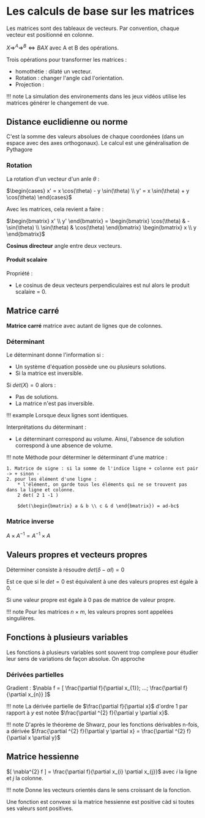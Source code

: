 # Les calculs de base sur les matrices

Les matrices sont des tableaux de vecteurs. Par convention, chaque vecteur est positionné en colonne.

$X \Rightarrow^{A} \Rightarrow ^{B} \Leftrightarrow BAX$ avec A et B des opérations.

Trois opérations pour transformer les matrices :

* homothétie : dilaté un vecteur.
* Rotation : changer l'angle càd l'orientation.
* Projection : 

!!! note
    La simulation des environements dans les jeux vidéos utilise les matrices générer le changement de vue.

## Distance euclidienne ou norme

C'est la somme des valeurs absolues de chaque coordonées (dans un espace avec des axes orthogonaux).
Le calcul est une généralisation de Pythagore

### Rotation 

La rotation d'un vecteur d'un anle $\theta$ :

$\begin{cases}
 x' = x \cos(\theta) - y \sin(\theta) \\
 y' = x \sin(\theta) + y \cos(\theta)
\end{cases}$

Avec les matrices, cela revient a faire :

$\begin{bmatrix} x' \\ y' \end{bmatrix} = 
\begin{bmatrix}
    \cos(\theta) & -\sin(\theta) \\ \sin(\theta) & \cos(\theta)
 \end{bmatrix}
\begin{bmatrix} x \\ y \end{bmatrix}$

__Cosinus directeur__ angle entre deux vecteurs.

#### Produit scalaire

Propriété :

* Le cosinus de deux vecteurs perpendiculaires est nul alors le produit scalaire = 0.

## Matrice carré

__Matrice carré__ matrice avec autant de lignes que de colonnes.

### Déterminant

Le déterminant donne l'information si : 

* Un système d'équation possède une ou plusieurs solutions.
* Si la matrice est inversible.

Si $det(X) = 0$ alors :

* Pas de solutions.
* La matrice n'est pas inversible.

!!! example
    Lorsque deux lignes sont identiques.

Interprétations du déterminant :

* Le déterminant correspond au volume. Ainsi, l'absence de solution correspond à une absence de volume.

!!! note
    Méthode pour déterminer le déterminant d'une matrice : 

    1. Matrice de signe : si la somme de l'indice ligne + colonne est pair -> + sinon -
    2. pour les élément d'une ligne :
        * l'élément, on garde tous les éléments qui ne se trouvent pas dans la ligne et colonne.
        2 det( 2 1 -1 )

        $det(\begin{bmatrix} a & b \\ c & d \end{bmatrix}) = ad-bc$

### Matrice inverse

$A \times A^{-1} = A^{-1} \times A$

## Valeurs propres et vecteurs propres

Déterminer consiste à résoudre $det(\delta - \alpha I) = 0$ 

Est ce que si le $det = 0$ est équivalent à une des valeurs propres est égale à 0.

Si une valeur propre est égale à 0 pas de matrice de valeur propre.

!!! note
    Pour les matrices $n \times m$, les valeurs propres sont appelées singulières.

## Fonctions à plusieurs variables

Les fonctions à plusieurs variables sont souvent trop complexe pour étudier leur sens de variations de façon absolue. On approche 


### Dérivées partielles

Gradient : $\nabla f = [ \frac{\partial f}{\partial x_{1}}; ...; \frac{\partial f}{\partial x_{n}} ]$

!!! note
    La dérivée partielle de $\frac{\partial f}{\partial x}$ d'ordre 1 par rapport à $y$ est notée $\frac{\partial ^{2} f}{\partial y \partial x}$.

!!! note
    D'après le théorème de Shwarz, pour les fonctions dérivables n-fois, a dérivée $\frac{\partial ^{2} f}{\partial y \partial x} = \frac{\partial ^{2} f}{\partial x \partial y}$

## Matrice hessienne

$[ \nabla^{2} f ] = \frac{\partial f}{\partial x_{i} \partial x_{j}}$ avec $i$ la ligne et $j$ la colonne.

!!! note
    Donne les vecteurs orientés dans le sens croissant de la fonction.

Une fonction est convexe si la matrice hessienne est positive càd si toutes ses valeurs sont positives.
